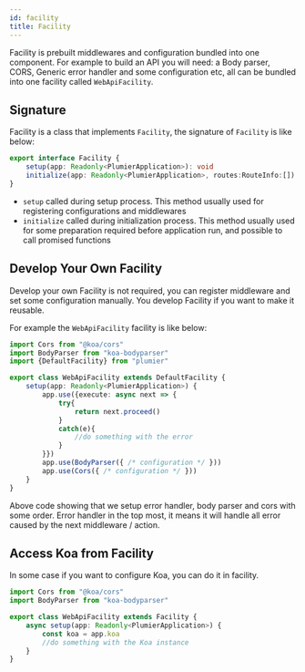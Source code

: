 ```yaml
---
id: facility
title: Facility
---
```


Facility is prebuilt middlewares and configuration bundled into one component. 
For example to build an API you will need: a Body parser, CORS, Generic error handler 
and some configuration etc, all can be bundled into one facility called `WebApiFacility`. 

## Signature
Facility is a class that implements `Facility`, the signature of `Facility` is like below:

```typescript
export interface Facility {
    setup(app: Readonly<PlumierApplication>): void
    initialize(app: Readonly<PlumierApplication>, routes:RouteInfo:[]): Promise<void>
}
```

* `setup` called during setup process. This method usually used for registering configurations and middlewares
* `initialize` called during initialization process. This method usually used for some preparation required before application run, and possible to call promised functions

## Develop Your Own Facility 
Develop your own Facility is not required, you can register middleware and set some configuration 
manually. You develop Facility if you want to make it reusable.

For example the `WebApiFacility` facility is like below:

```typescript 
import Cors from "@koa/cors"
import BodyParser from "koa-bodyparser"
import {DefaultFacility} from "plumier"

export class WebApiFacility extends DefaultFacility {
    setup(app: Readonly<PlumierApplication>) {
        app.use({execute: async next => {
            try{
                return next.proceed()
            }
            catch(e){
                //do something with the error
            }
        }})
        app.use(BodyParser({ /* configuration */ }))
        app.use(Cors({ /* configuration */ }))
    }
}
```

Above code showing that we setup error handler, body parser and cors with some order. 
Error handler in the top most, it means it will handle all error caused by the next middleware / action.

## Access Koa from Facility
In some case if you want to configure Koa, you can do it in facility.

```typescript 
import Cors from "@koa/cors"
import BodyParser from "koa-bodyparser"

export class WebApiFacility extends Facility {
    async setup(app: Readonly<PlumierApplication>) {
        const koa = app.koa 
        //do something with the Koa instance
    }
}
```

